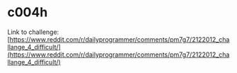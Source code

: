 # c004h

Link to challenge: [https://www.reddit.com/r/dailyprogrammer/comments/pm7g7/2122012_challange_4_difficult/](https://www.reddit.com/r/dailyprogrammer/comments/pm7g7/2122012_challange_4_difficult/)